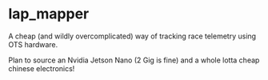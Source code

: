 # lap_mapper
A cheap (and wildly overcomplicated) way of tracking race telemetry using OTS hardware.

Plan to source an Nvidia Jetson Nano (2 Gig is fine) and a whole lotta cheap chinese electronics!
